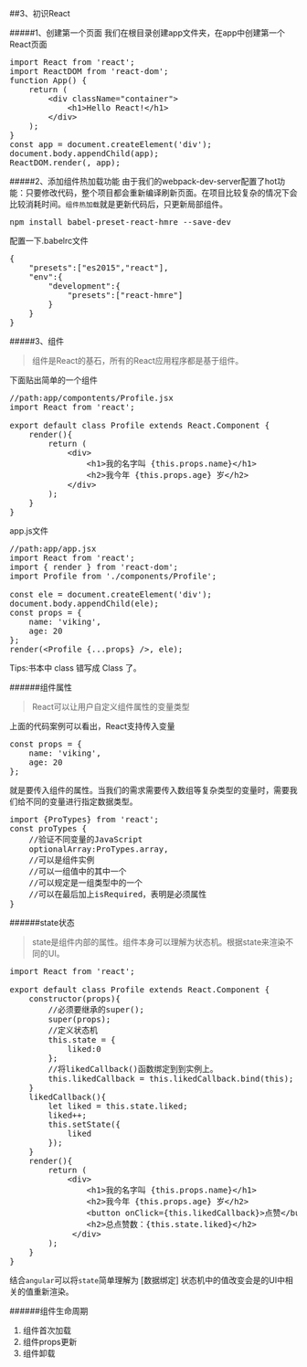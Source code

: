 ##3、初识React

#####1、创建第一个页面
我们在根目录创建app文件夹，在app中创建第一个React页面
<pre>
import React from 'react';
import ReactDOM from 'react-dom';
function App() {
    return (
        &lt;div className="container"&gt;
            &lt;h1>Hello React!&lt;/h1&gt;
        &lt;/div&gt;
    );
}
const app = document.createElement('div');
document.body.appendChild(app);
ReactDOM.render(<App />, app);
</pre>

#####2、添加组件热加载功能
由于我们的webpack-dev-server配置了hot功能：只要修改代码，整个项目都会重新编译刷新页面。在项目比较复杂的情况下会比较消耗时间。`组件热加载`就是更新代码后，只更新局部组件。

<pre>
npm install babel-preset-react-hmre --save-dev
</pre>

配置一下.babelrc文件
<pre>
{
	"presets":["es2015","react"],
	"env":{
		"development":{
			"presets":["react-hmre"]
		}
	}
}
</pre>

#####3、组件
>组件是React的基石，所有的React应用程序都是基于组件。

下面贴出简单的一个组件

<pre>
//path:app/compontents/Profile.jsx
import React from 'react';

export default class Profile extends React.Component {
    render(){
        return (
            &lt;div&gt;
                &lt;h1&gt;我的名字叫 {this.props.name}&lt;/h1&gt;
                &lt;h2&gt;我今年 {this.props.age} 岁&lt;/h2&gt;
            &lt;/div&gt;
        );
    }
}
</pre>

app.js文件
<pre>
//path:app/app.jsx
import React from 'react';
import { render } from 'react-dom';
import Profile from './components/Profile';

const ele = document.createElement('div');
document.body.appendChild(ele);
const props = {
    name: 'viking',
    age: 20
};
render(&lt;Profile {...props} /&gt;, ele);
</pre>

Tips:书本中 class 错写成 Class 了。


######组件属性

>React可以让用户自定义组件属性的变量类型

上面的代码案例可以看出，React支持传入变量
<pre>
const props = {
    name: 'viking',
    age: 20
};
</pre>

就是要传入组件的属性。当我们的需求需要传入数组等复杂类型的变量时，需要我们给不同的变量进行指定数据类型。

<pre>
import {ProTypes} from 'react';
const proTypes {
	//验证不同变量的JavaScript
    optionalArray:ProTypes.array,
    //可以是组件实例
    //可以一组值中的其中一个
    //可以规定是一组类型中的一个
    //可以在最后加上isRequired，表明是必须属性
}
</pre>

######state状态
>state是组件内部的属性。组件本身可以理解为状态机。根据state来渲染不同的UI。

<pre>
import React from 'react';

export default class Profile extends React.Component {
    constructor(props){
    	//必须要继承的super();
        super(props);
        //定义状态机
        this.state = {
            liked:0
        };
        //将likedCallback()函数绑定到到实例上。
        this.likedCallback = this.likedCallback.bind(this);
    }
    likedCallback(){
        let liked = this.state.liked;
        liked++;
        this.setState({
            liked
        });
    }
    render(){
        return (
            &lt;div&gt;
                &lt;h1&gt;我的名字叫 {this.props.name}&lt;/h1&gt;
                &lt;h2&gt;我今年 {this.props.age} 岁&lt;/h2&gt;
                &lt;button onClick={this.likedCallback}&gt;点赞&lt;/button&gt;
                &lt;h2&gt;总点赞数：{this.state.liked}&lt;/h2&gt;
             &lt;/div&gt;
        );
    }
}
</pre>

结合`angular`可以将`state`简单理解为 [数据绑定] 状态机中的值改变会是的UI中相关的值重新渲染。

######组件生命周期
1. 组件首次加载
2. 组件props更新
3. 组件卸载
